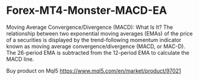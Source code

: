 # Forex-MT4-Monster-MACD-EA

Moving Average Convergence/Divergence (MACD): What Is It?
The relationship between two exponential moving averages (EMAs) of the price of a securities is displayed by the trend-following momentum indicator known as moving average convergence/divergence (MACD, or MAC-D). The 26-period EMA is subtracted from the 12-period EMA to calculate the MACD line.

Buy product on Mql5
https://www.mql5.com/en/market/product/97021

